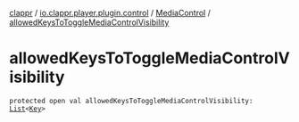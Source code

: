 [clappr](../../index.md) / [io.clappr.player.plugin.control](../index.md) / [MediaControl](index.md) / [allowedKeysToToggleMediaControlVisibility](./allowed-keys-to-toggle-media-control-visibility.md)

# allowedKeysToToggleMediaControlVisibility

`protected open val allowedKeysToToggleMediaControlVisibility: `[`List`](https://kotlinlang.org/api/latest/jvm/stdlib/kotlin.collections/-list/index.html)`<`[`Key`](../../io.clappr.player.base.keys/-key/index.md)`>`